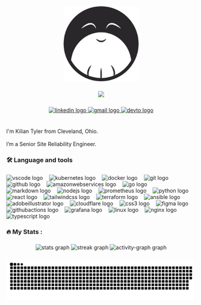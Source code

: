 <div align="center">
  <img height="200" src="https://raw.githubusercontent.com/kiliantyler/kiliantyler/main/docs/assets/Blackfish_Flat.png"  />
</div>

###

<div align="center">
  <img height="50" src="https://readme-typing-svg.demolab.com?font=Fira+Code&duration=3000&pause=700&center=true&vCenter=true&width=300&height=30&lines=DevOps+Engineer;Dotfiles+Enthusiast;YAML+Janitor;Automation+Expert;Infrastructure+Operator;Pipeline+Optimizer;Cloud+Architect;CI%2FCD+Advocate;Dog+Owner;Cat+Owner"  />
</div>

###

<div align="center">
  <a href="https://www.linkedin.com/in/kilian-tyler/" target="_blank">
    <img src="https://img.shields.io/static/v1?message=LinkedIn&logo=linkedin&label=&color=0077B5&logoColor=white&labelColor=&style=for-the-badge" height="25" alt="linkedin logo"  />
  </a>
  <a href="mailto:github@ktyler.me" target="_blank">
    <img src="https://img.shields.io/static/v1?message=Email&logo=gmail&label=&color=0067B9&logoColor=FFC107&labelColor=&style=for-the-badge" height="25" alt="gmail logo"  />
  </a>
  <a href="https://dev.to/kiliantyler" target="_blank">
    <img src="https://img.shields.io/static/v1?message=dev.to&logo=dev.to&label=&color=0A0A0A&logoColor=white&labelColor=&style=for-the-badge" height="25" alt="devto logo"  />
  </a>
</div>

###

<h1 align="center"></h1>

###

<p align="left">I'm Kilian Tyler from Cleveland, Ohio.<br><br>I’m a Senior Site Reliability Engineer.</p>

###

<h3 align="left">🛠 Language and tools</h3>

###

<div align="left">
  <img src="https://skillicons.dev/icons?i=vscode" height="31" alt="vscode logo"  />
  <img width="9" />
  <img src="https://skillicons.dev/icons?i=kubernetes" height="31" alt="kubernetes logo"  />
  <img width="9" />
  <img src="https://skillicons.dev/icons?i=docker" height="31" alt="docker logo"  />
  <img width="9" />
  <img src="https://skillicons.dev/icons?i=git" height="31" alt="git logo"  />
  <img width="9" />
  <img src="https://skillicons.dev/icons?i=github" height="31" alt="github logo"  />
  <img width="9" />
  <img src="https://skillicons.dev/icons?i=aws" height="31" alt="amazonwebservices logo"  />
  <img width="9" />
  <img src="https://skillicons.dev/icons?i=go" height="31" alt="go logo"  />
  <img width="9" />
  <img src="https://skillicons.dev/icons?i=md" height="31" alt="markdown logo"  />
  <img width="9" />
  <img src="https://skillicons.dev/icons?i=nodejs" height="31" alt="nodejs logo"  />
  <img width="9" />
  <img src="https://skillicons.dev/icons?i=prometheus" height="31" alt="prometheus logo"  />
  <img width="9" />
  <img src="https://skillicons.dev/icons?i=py" height="31" alt="python logo"  />
  <img width="9" />
  <img src="https://skillicons.dev/icons?i=react" height="31" alt="react logo"  />
  <img width="9" />
  <img src="https://skillicons.dev/icons?i=tailwind" height="31" alt="tailwindcss logo"  />
  <img width="9" />
  <img src="https://cdn.jsdelivr.net/gh/devicons/devicon/icons/terraform/terraform-original.svg" height="31" alt="terraform logo"  />
  <img width="9" />
  <img src="https://skillicons.dev/icons?i=ansible" height="31" alt="ansible logo"  />
  <img width="9" />
  <img src="https://skillicons.dev/icons?i=ai" height="31" alt="adobeillustrator logo"  />
  <img width="9" />
  <img src="https://skillicons.dev/icons?i=cloudflare" height="31" alt="cloudflare logo"  />
  <img width="9" />
  <img src="https://skillicons.dev/icons?i=css" height="31" alt="css3 logo"  />
  <img width="9" />
  <img src="https://skillicons.dev/icons?i=figma" height="31" alt="figma logo"  />
  <img width="9" />
  <img src="https://skillicons.dev/icons?i=githubactions" height="31" alt="githubactions logo"  />
  <img width="9" />
  <img src="https://skillicons.dev/icons?i=grafana" height="31" alt="grafana logo"  />
  <img width="9" />
  <img src="https://skillicons.dev/icons?i=linux" height="31" alt="linux logo"  />
  <img width="9" />
  <img src="https://skillicons.dev/icons?i=nginx" height="31" alt="nginx logo"  />
  <img width="9" />
  <img src="https://skillicons.dev/icons?i=ts" height="31" alt="typescript logo"  />
</div>

###

<h3 align="left">🔥   My Stats :</h3>

###

<div align="center">
  <img src="https://github-readme-stats.vercel.app/api?username=kiliantyler&hide_title=true&hide_rank=true&show_icons=true&include_all_commits=true&count_private=true&disable_animations=false&theme=dracula&locale=en&hide_border=true&order=1" height="190" alt="stats graph"  />
  <img src="https://streak-stats.demolab.com?user=kiliantyler&locale=en&mode=daily&theme=dracula&hide_border=true&border_radius=0&order=3" height="190" alt="streak graph"  />
  <img src="https://github-readme-activity-graph.vercel.app/graph?username=kiliantyler&hide_border=true&hide_title=true&area=true&theme=dracula" height="292" alt="activity-graph graph"  />
</div>

###

<img src="https://raw.githubusercontent.com/kiliantyler/kiliantyler/output/snake.svg" alt="Snake animation" />

###